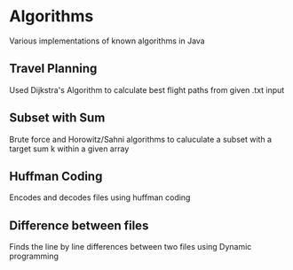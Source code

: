 # Algorithms
Various implementations of known algorithms in Java

## Travel Planning
Used Dijkstra's Algorithm to calculate best flight paths from given .txt input

## Subset with Sum
Brute force and Horowitz/Sahni algorithms to caluculate a subset with a target sum k within a given array

## Huffman Coding
Encodes and decodes files using huffman coding

## Difference between files
Finds the line by line differences between two files using Dynamic programming
